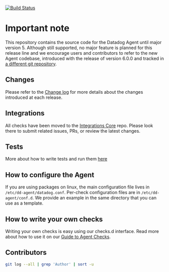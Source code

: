 [![Build Status](https://travis-ci.org/DataDog/dd-agent.svg?branch=master)](https://travis-ci.org/DataDog/dd-agent)

# Important note

This repository contains the source code for the Datadog Agent until major version 5.
Although still supported, no major feature is planned for this release line and we
encourage users and contributors to refer to the new Agent codebase, introduced
with the release of version 6.0.0 and tracked in
[a different git repository](https://github.com/DataDog/datadog-agent).

## Changes

Please refer to the [Change log](https://github.com/DataDog/dd-agent/blob/master/CHANGELOG.md)
for more details about the changes introduced at each release.

## Integrations

All checks have been moved to the [Integrations Core](https://github.com/DataDog/integrations-core) repo.
Please look there to submit related issues, PRs, or review the latest changes.

## Tests

More about how to write tests and run them [here](tests/README.md)

## How to configure the Agent

If you are using packages on linux, the main configuration file lives
in `/etc/dd-agent/datadog.conf`. Per-check configuration files are in
`/etc/dd-agent/conf.d`. We provide an example in the same directory
that you can use as a template.

## How to write your own checks

Writing your own checks is easy using our checks.d interface. Read more about
how to use it on our [Guide to Agent Checks](http://docs.datadoghq.com/guides/agent_checks/).

## Contributors

```bash
git log --all | grep 'Author' | sort -u
```
